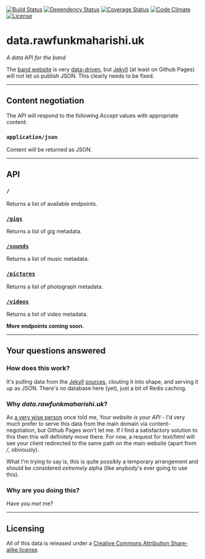 [![Build Status](http://img.shields.io/travis/rawfunkmaharishi/funkdata.svg?style=flat-square)](https://travis-ci.org/rawfunkmaharishi/funkdata)
[![Dependency Status](http://img.shields.io/gemnasium/rawfunkmaharishi/funkdata.svg?style=flat-square)](https://gemnasium.com/rawfunkmaharishi/funkdata)
[![Coverage Status](http://img.shields.io/coveralls/rawfunkmaharishi/funkdata.svg?style=flat-square)](https://coveralls.io/r/rawfunkmaharishi/funkdata)
[![Code Climate](http://img.shields.io/codeclimate/github/rawfunkmaharishi/funkdata.svg?style=flat-square)](https://codeclimate.com/github/rawfunkmaharishi/funkdata)
[![License](http://img.shields.io/:license-mit-blue.svg?style=flat-square)](http://rawfunkmaharishi.mit-license.org)

# data.rawfunkmaharishi.uk

_A data API for the band_

The [band website](http://rawfunkmaharishi.uk/) is very [data-driven](http://rawfunkmaharishi.uk/blog/2014/11/12/being-data-driven/#data-driven-gigs), but [Jekyll](http://jekyllrb.com/) (at least on Github Pages) will not let us publish JSON. This clearly needs to be fixed.

---

## Content negotiation

The API will respond to the following _Accept_ values with appropriate content:

### `application/json`

Content will be returned as JSON.

---

## API

### `/`

Returns a list of available endpoints.

### [`/gigs`](http://data.rawfunkmaharishi.uk/gigs.json)

Returns a list of gig metadata.

### [`/sounds`](http://data.rawfunkmaharishi.uk/sounds.json)

Returns a list of music metadata.

### [`/pictures`](http://data.rawfunkmaharishi.uk/pictures.json)

Returns a list of photograph metadata.

### [`/videos`](http://data.rawfunkmaharishi.uk/videos.json)

Returns a list of video metadata.

**More endpoints coming soon.**

---

## Your questions answered

### How does this work?

It's pulling data from the [Jekyll](https://github.com/rawfunkmaharishi/rawfunkmaharishi.github.io/tree/master/gigs/_posts) [sources](https://github.com/rawfunkmaharishi/rawfunkmaharishi.github.io/tree/master/_data), clouting it into shape, and serving it up as JSON. There's _no_ database here (yet), just a bit of Redis caching.

### Why _data.rawfunkmaharishi.uk_?

As [a very wise person](https://twitter.com/JeniT) once told me, _Your website is your API_ - I'd very much prefer to serve this data from the main domain via content-negotiation, but Github Pages won't let me. If I find a satisfactory solution to this then this will definitely move there. For now, a request for _text/html_ will see your client redirected to the same path on the main website (apart from _/_, obviously).

What I'm trying to say is, this is quite possibly a temporary arrangement and should be considered _extremely_ alpha (like anybody's ever going to use this).

### Why are you doing this?

Have you _met_ me?

---

## Licensing

All of this data is released under a [Creative Commons Attribution Share-alike license](http://creativecommons.org/licenses/by-sa/4.0/).
